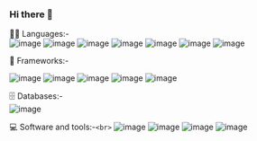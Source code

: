### Hi there 👋

<!--
**ARMIS2111/ARMIS2111** is a ✨ _special_ ✨ repository because its `README.md` (this file) appears on your GitHub profile.

Here are some ideas to get you started:

- 🔭 I’m currently working on ...
- 🌱 I’m currently learning ...
- 👯 I’m looking to collaborate on ...
- 🤔 I’m looking for help with ...
- 💬 Ask me about ...
- 📫 How to reach me: ...
- 😄 Pronouns: ...
- ⚡ Fun fact: ...
-->

👨‍💻 Languages:-<br/>
![image](https://user-images.githubusercontent.com/101886753/231696184-c3a5b2bc-6ba6-45fd-b31f-4684b640eac0.png) ![image](https://user-images.githubusercontent.com/101886753/231696211-3af974fd-207d-4994-8b83-5be8f91f31e9.png) ![image](https://user-images.githubusercontent.com/101886753/231696242-4bcd3e01-b30f-4631-83ac-c13739873f77.png) ![image](https://user-images.githubusercontent.com/101886753/231696262-a3a70846-c760-4a95-abcd-074bdc96b0d3.png) ![image](https://user-images.githubusercontent.com/101886753/231696281-5cbefe72-2b99-4022-a1d2-a48350ce3f32.png) ![image](https://user-images.githubusercontent.com/101886753/231696305-b4b48f8c-4ea0-43f7-8043-461e00f7160d.png) ![image](https://user-images.githubusercontent.com/101886753/231696325-c0bceba2-6ad8-4e4b-a225-c038c5b131fb.png)


🧰 Frameworks:-<br />

![image](https://user-images.githubusercontent.com/101886753/231696513-be517ad7-57eb-4c52-9379-6e321efd0a8c.png) ![image](https://user-images.githubusercontent.com/101886753/231696540-a4f15561-aac0-4721-8468-a75d96eeb965.png) ![image](https://user-images.githubusercontent.com/101886753/231696566-2f49dd4e-1e75-4744-be3c-392672ba26e0.png) ![image](https://user-images.githubusercontent.com/101886753/231696621-2de0bb53-1b2d-4bed-ba2e-f7dcdaf6fdf2.png)
![image](https://user-images.githubusercontent.com/101886753/231696697-26f371f5-3ace-43c0-9d8b-d7bb8724742f.png) 

🗄️ Databases:-<br>
![image](https://user-images.githubusercontent.com/101886753/231696924-30215c5b-6540-4a89-aaaa-29231d5af17a.png)



💻 Software and tools:-`<br>`
![image](https://user-images.githubusercontent.com/101886753/231697101-3978f109-3fc3-4e98-8354-892ca059dca0.png) ![image](https://user-images.githubusercontent.com/101886753/231697116-23f1e653-46bd-4550-81e6-c786a8e766a4.png) ![image](https://user-images.githubusercontent.com/101886753/231697145-542ff9c2-a4bb-4f50-84c0-58948e74e1a2.png) ![image](https://user-images.githubusercontent.com/101886753/231697158-360d7627-e9fd-4274-afff-8d37222f8d81.png)






